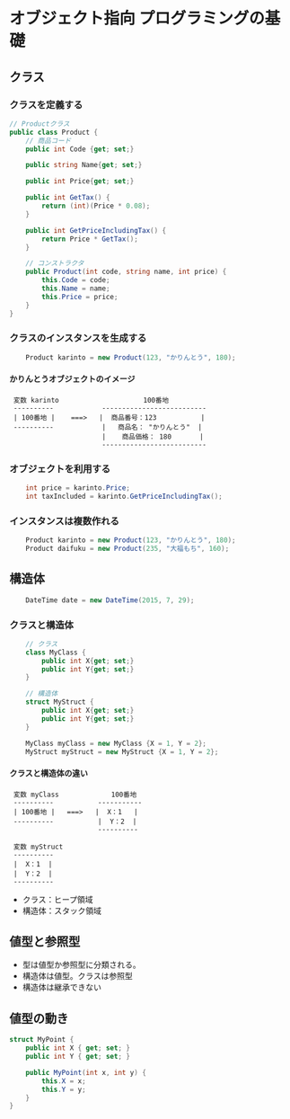 # オブジェクト指向 プログラミングの基礎

## クラス

### クラスを定義する

``` C#
// Productクラス
public class Product {
    // 商品コード
    public int Code {get; set;}

    public string Name{get; set;}

    public int Price{get; set;}

    public int GetTax() {
        return (int)(Price * 0.08);
    }

    public int GetPriceIncludingTax() {
        return Price * GetTax();
    }

    // コンストラクタ
    public Product(int code, string name, int price) {
        this.Code = code;
        this.Name = name;
        this.Price = price;
    }
}
```

### クラスのインスタンスを生成する

``` C#
    Product karinto = new Product(123, "かりんとう", 180);
```

#### かりんとうオブジェクトのイメージ

```
 変数 karinto                     100番地
 ----------            --------------------------
 | 100番地 |    ===>   |  商品番号：123           |
 ----------            |   商品名： "かりんとう"  |
                       |    商品価格： 180       |
                       --------------------------
```

### オブジェクトを利用する

```C#
    int price = karinto.Price;
    int taxIncluded = karinto.GetPriceIncludingTax();
```

### インスタンスは複数作れる

```C#
    Product karinto = new Product(123, "かりんとう", 180);
    Product daifuku = new Product(235, "大福もち", 160);
```

## 構造体

```C#
    DateTime date = new DateTime(2015, 7, 29);
```

### クラスと構造体

```C#
    // クラス
    class MyClass {
        public int X{get; set;}
        public int Y{get; set;}
    }

    // 構造体
    struct MyStruct {
        public int X{get; set;}
        public int Y{get; set;}
    }

    MyClass myClass = new MyClass {X = 1, Y = 2};
    MyStruct myStruct = new MyStruct {X = 1, Y = 2};
```

#### クラスと構造体の違い

```
 変数 myClass             100番地
 ----------           -----------
 | 100番地 |   ===>   |  X：1   |
 ----------           |  Y：2  |
                      ----------

 変数 myStruct
 ----------
 |  X：1  |
 |  Y：2  |
 ----------
```

* クラス：ヒープ領域
* 構造体：スタック領域

## 値型と参照型

* 型は値型か参照型に分類される。
* 構造体は値型。クラスは参照型
* 構造体は継承できない

## 値型の動き

```C#
struct MyPoint {
    public int X { get; set; }
    public int Y { get; set; }

    public MyPoint(int x, int y) {
        this.X = x;
        this.Y = y;
    }
}

```


